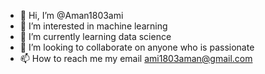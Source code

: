 - 👋 Hi, I’m @Aman1803ami
- 👀 I’m interested in machine learning
- 🌱 I’m currently learning data science
- 💞️ I’m looking to collaborate on anyone who is passionate
- 📫 How to reach me  my email ami1803aman@gmail.com

<!---
Aman1803ami/Aman1803ami is a ✨ special ✨ repository because its `README.md` (this file) appears on your GitHub profile.
You can click the Preview link to take a look at your changes.
--->
